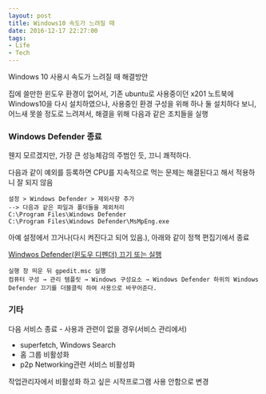 ```yaml
---
layout: post
title: Windows10 속도가 느려질 때
date: 2016-12-17 22:27:00
tags:
- Life
- Tech
---
```


Windows 10 사용시 속도가 느려질 때 해결방안

집에 쓸만한 윈도우 환경이 없어서, 기존 ubuntu로 사용중이던 x201 노트북에 Windows10을 다시 설치하였으나, 사용중인 환경 구성을 위해 하나 둘 설치하다 보니, 어느새 못쓸 정도로 느려져서, 해결을 위해 다음과 같은 조치들을 실행


### Windows Defender 종료

웬지 모르겠지만, 가장 큰 성능체감의 주범인 듯, 끄니 쾌적하다.

다음과 같이 예외를 등록하면 CPU를 지속적으로 먹는 문제는 해결된다고 해서 적용하니 잘 되지 않음

    설정 > Windows Defender > 제외사항 추가
    --> 다음과 같은 파일과 폴더들을 제외처리
    C:\Program Files\Windows Defender
    C:\Program Files\Windows Defender\MsMpEng.exe


아예 설정에서 끄거나(다시 켜진다고 되어 있음.), 아래와 같이 정책 편집기에서 종료

[Windwos Defender(윈도우 디펜더) 끄기 또는 실행](http://slic.tistory.com/538)

    실행 창 띄운 뒤 gpedit.msc 실행
    컴퓨터 구성 → 관리 템플릿 → Windows 구성요소 → Windows Defender 하위의 Windows Defender 끄기를 더블클릭 하여 사용으로 바꾸어준다.


### 기타

다음 서비스 종료 - 사용과 관련이 없을 경우(서비스 관리에서)

- superfetch, Windows Search
- 홈 그룹 비활성화
- p2p Networking관련 서비스 비활성화

작업관리자에서 비활성화 하고 싶은 시작프로그램 사용 안함으로 변경
